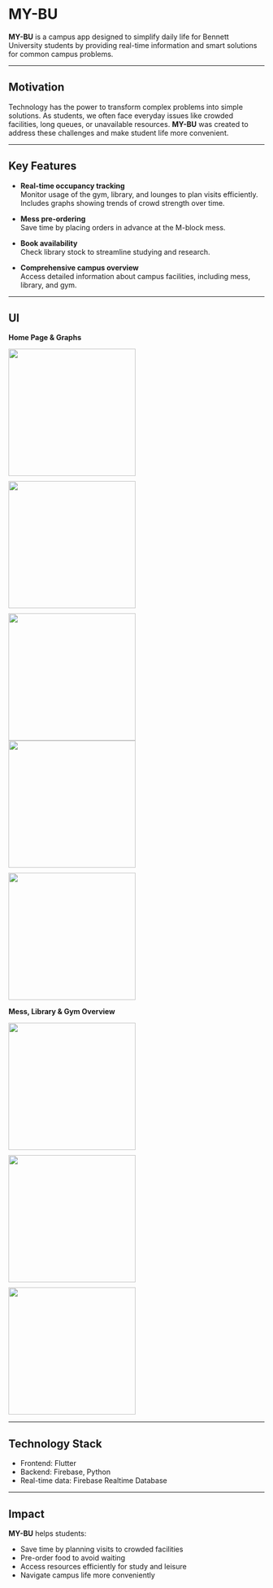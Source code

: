 # MY-BU

**MY-BU** is a campus app designed to simplify daily life for Bennett University students by providing real-time information and smart solutions for common campus problems.

---

## Motivation
Technology has the power to transform complex problems into simple solutions. As students, we often face everyday issues like crowded facilities, long queues, or unavailable resources. **MY-BU** was created to address these challenges and make student life more convenient.

---

## Key Features

- **Real-time occupancy tracking**  
  Monitor usage of the gym, library, and lounges to plan visits efficiently. Includes graphs showing trends of crowd strength over time.

- **Mess pre-ordering**  
  Save time by placing orders in advance at the M-block mess.

- **Book availability**  
  Check library stock to streamline studying and research.

- **Comprehensive campus overview**  
  Access detailed information about campus facilities, including mess, library, and gym.

---

## UI

**Home Page & Graphs**  
<div style="display: flex; gap: 10px; flex-wrap: wrap;">
  <img src="https://github.com/Utkarsh-m08/MY-BU/assets/139049170/d70124f1-42b0-4483-b791-0232497b0262" width="250">
  <img src="https://github.com/Utkarsh-m08/MY-BU/assets/139049170/e0b3a4c2-62c3-45ba-a95b-1031e1b40605" width="250">
  <img src="https://github.com/Utkarsh-m08/MY-BU/assets/139049170/42e0c971-29e5-40a0-a6b0-d98a6a1d8794" width="250">
</div>
<div style="display: flex; gap: 10px; flex-wrap: wrap;">
  <img src="https://github.com/Utkarsh-m08/MY-BU/assets/139049170/7f2af993-9104-4d8a-96fc-4c3ed3aeea71" width="250">
  <img src="https://github.com/Utkarsh-m08/MY-BU/assets/139049170/f2425b1a-8c9a-48fa-8579-b3f0de42dd0d" width="250">
</div>

**Mess, Library & Gym Overview**  
<div style="display: flex; gap: 10px; flex-wrap: wrap;">
  <img src="https://github.com/Utkarsh-m08/MY-BU/assets/139049170/c7e588fb-7277-44b8-af94-9bbf141df168" width="250">
  <img src="https://github.com/Utkarsh-m08/MY-BU/assets/139049170/ca44f35c-d0fc-4acb-beee-feb82e271752" width="250">
  <img src="https://github.com/Utkarsh-m08/MY-BU/assets/139049170/63e82ef2-6250-47f1-b2ab-3ca727076088" width="250">
</div>

---

## Technology Stack
- Frontend: Flutter   
- Backend: Firebase, Python  
- Real-time data: Firebase Realtime Database

---

## Impact
**MY-BU** helps students:  
- Save time by planning visits to crowded facilities  
- Pre-order food to avoid waiting  
- Access resources efficiently for study and leisure  
- Navigate campus life more conveniently
